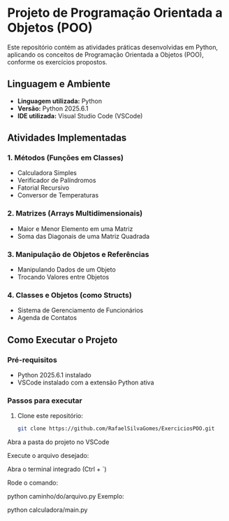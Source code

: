 # Projeto de Programação Orientada a Objetos (POO)

Este repositório contém as atividades práticas desenvolvidas em Python, aplicando os conceitos de Programação Orientada a Objetos (POO), conforme os exercícios propostos.

## Linguagem e Ambiente

- **Linguagem utilizada:** Python
- **Versão:** Python 2025.6.1
- **IDE utilizada:** Visual Studio Code (VSCode)

## Atividades Implementadas

### 1. Métodos (Funções em Classes)
- Calculadora Simples
- Verificador de Palíndromos
- Fatorial Recursivo
- Conversor de Temperaturas

### 2. Matrizes (Arrays Multidimensionais)
- Maior e Menor Elemento em uma Matriz
- Soma das Diagonais de uma Matriz Quadrada

### 3. Manipulação de Objetos e Referências
- Manipulando Dados de um Objeto
- Trocando Valores entre Objetos

### 4. Classes e Objetos (como Structs)
- Sistema de Gerenciamento de Funcionários
- Agenda de Contatos

## Como Executar o Projeto

### Pré-requisitos

- Python 2025.6.1 instalado
- VSCode instalado com a extensão Python ativa
  
### Passos para executar

1. Clone este repositório:
   ```bash
   git clone https://github.com/RafaelSilvaGomes/ExerciciosPOO.git
Abra a pasta do projeto no VSCode

Execute o arquivo desejado:

Abra o terminal integrado (Ctrl + `)

Rode o comando:

python caminho/do/arquivo.py
Exemplo:

python calculadora/main.py
